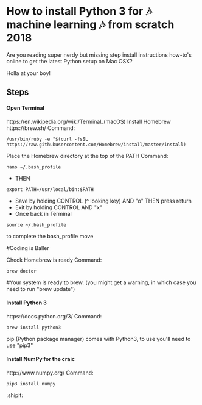 # How to install Python 3 for 🎶 machine learning 🎶 from scratch 2018
Are you reading super nerdy but missing step install instructions how-to's online to get the latest Python setup on Mac OSX? 

Holla at your boy!

<h2>Steps</h2>

<h4>Open Terminal</h4>
https://en.wikipedia.org/wiki/Terminal_(macOS)

</h4>Install Homebrew</h4>
https://brew.sh/
Command:

```
/usr/bin/ruby -e "$(curl -fsSL https://raw.githubusercontent.com/Homebrew/install/master/install)
```

Place the Homebrew directory at the top of the PATH
Command:
```
nano ~/.bash_profile
```
- THEN
```
export PATH=/usr/local/bin:$PATH
```
- Save by holding CONTROL (^ looking key) AND "o" THEN press return
- Exit by holding CONTROL AND "x"
- Once back in Terminal
```
source ~/.bash_profile
```
to complete the bash_profile move

#Coding is Baller

Check Homebrew is ready
Command:
```
brew doctor
```

#Your system is ready to brew.
(you might get a warning, in which case you need to run "brew update")

<h4>Install Python 3</h4>
https://docs.python.org/3/
Command:

```
brew install python3
```

pip (Python package manager) comes with Python3, to use you'll need to use "pip3"

<h4>Install NumPy for the craic</h4>
http://www.numpy.org/
Command:

```
pip3 install numpy
```

:shipit:
